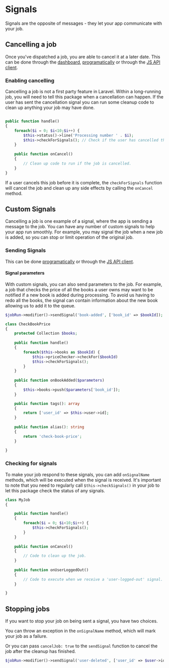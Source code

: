 # Signals

Signals are the opposite of messages - they let your app communicate with your job.

## Cancelling a job

Once you've dispatched a job, you are able to cancel it at a later date. This can be done through the [dashboard](./../dashboard/runs.md#cancelling--retrying), [programatically](./../advanced/php-history.md#signals) or through the [JS API client](./../js/js.md#send-a-signal).

### Enabling cancelling

Cancelling a job is not a first party feature in Laravel. Within a long-running job, you will need to tell this
package when a cancellation can happen. If the user has sent the cancellation signal you can run
some cleanup code to clean up anything your job may have done.

```php

public function handle()
{
    foreach($i = 0; $i<10;$i++) {
        $this->status()->line('Processing number ' . $i);
        $this->checkForSignals(); // Check if the user has cancelled the job
    }
    
    public function onCancel()
    {
        // Clean up code to run if the job is cancelled.
    }
}
```

If a user cancels this job before it is complete, the `checkForSignals` function will cancel the job and clean up any side effects by calling the `onCancel` method.

## Custom Signals

Cancelling a job is one example of a signal, where the app is sending a message to the job. You can have any number of custom signals to help your app run smoothly. For example, you may signal the job when a new job is added, so you can stop or limit operation of the original job.

### Sending Signals

This can be done [programatically](./../advanced/php-history.md#signals) or through the [JS API client](./../js/js.md#send-a-signal).

#### Signal parameters

With custom signals, you can also send parameters to the job. For example, a job that checks the price of all the books a user owns may want to be notified if a new book is added during processing. To avoid us having to redo all the books, the signal can contain information about the new book allowing us to add it to the queue.

```php
$jobRun->modifier()->sendSignal('book-added', ['book_id' => $bookId]);
````

```php
class CheckBookPrice
{
    protected Collection $books;
    
    public function handle()
    {
        foreach($this->books as $bookId) {
            $this->priceChecker->checkFor($bookId)
            $this->checkForSignals();
        }
    }
    
    public function onBookAdded($parameters)
    {
        $this->books->push($parameters['book_id']);
    }

    public function tags(): array
    {
        return ['user_id' => $this->user->id];
    }
    
    public function alias(): string
    {
        return 'check-book-price';
    }
    
}
```

### Checking for signals

To make your job respond to these signals, you can add `onSignalName` methods, which will be executed when the signal is received. It's important to note that you need to regularly call `$this->checkSignals()` in your job to let this package check the status of any signals.

```php
class MyJob
{

    public function handle()
    {
        foreach($i = 0; $i<10;$i++) {
            $this->checkForSignals();
        }
    }
    
    public function onCancel()
    {
        // Code to clean up the job.
    }
    
    public function onUserLoggedOut()
    {
        // Code to execute when we receive a 'user-logged-out' signal.
    }

}
```

## Stopping jobs

If you want to stop your job on being sent a signal, you have two choices.

You can throw an exception in the `onSignalName` method, which will mark your job as a failure.

Or you can pass `cancelJob: true` to the `sendSignal` function to cancel the job after the cleanup has finished.
```php
$jobRun->modifier()->sendSignal('user-deleted', ['user_id' => $user->id], cancelJob: true);
```
